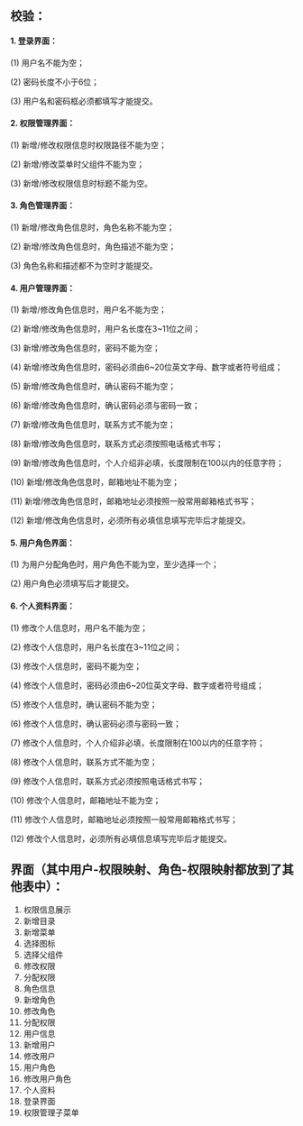 ## 校验：

####  1. 登录界面：

(1) 用户名不能为空；

(2) 密码长度不小于6位；

(3) 用户名和密码框必须都填写才能提交。

#### 2. 权限管理界面：

(1) 新增/修改权限信息时权限路径不能为空；

(2) 新增/修改菜单时父组件不能为空；

(3) 新增/修改权限信息时标题不能为空。

#### 3. 角色管理界面：

(1) 新增/修改角色信息时，角色名称不能为空；

(2) 新增/修改角色信息时，角色描述不能为空；

(3) 角色名称和描述都不为空时才能提交。

#### 4. 用户管理界面：

(1) 新增/修改角色信息时，用户名不能为空；

(2) 新增/修改角色信息时，用户名长度在3~11位之间；

(3) 新增/修改角色信息时，密码不能为空；

(4) 新增/修改角色信息时，密码必须由6~20位英文字母、数字或者符号组成；

(5) 新增/修改角色信息时，确认密码不能为空；

(6) 新增/修改角色信息时，确认密码必须与密码一致；

(7) 新增/修改角色信息时，联系方式不能为空；

(8) 新增/修改角色信息时，联系方式必须按照电话格式书写；

(9) 新增/修改角色信息时，个人介绍非必填，长度限制在100以内的任意字符；

(10) 新增/修改角色信息时，邮箱地址不能为空；

(11) 新增/修改角色信息时，邮箱地址必须按照一般常用邮箱格式书写；

(12) 新增/修改角色信息时，必须所有必填信息填写完毕后才能提交。

#### 5. 用户角色界面：

(1) 为用户分配角色时，用户角色不能为空，至少选择一个；

(2) 用户角色必须填写后才能提交。

#### 6. 个人资料界面：

(1) 修改个人信息时，用户名不能为空；

(2) 修改个人信息时，用户名长度在3~11位之间；

(3) 修改个人信息时，密码不能为空；

(4) 修改个人信息时，密码必须由6~20位英文字母、数字或者符号组成；

(5) 修改个人信息时，确认密码不能为空；

(6) 修改个人信息时，确认密码必须与密码一致；

(7) 修改个人信息时，个人介绍非必填，长度限制在100以内的任意字符；

(8) 修改个人信息时，联系方式不能为空；

(9) 修改个人信息时，联系方式必须按照电话格式书写；

(10) 修改个人信息时，邮箱地址不能为空；

(11) 修改个人信息时，邮箱地址必须按照一般常用邮箱格式书写；

(12) 修改个人信息时，必须所有必填信息填写完毕后才能提交。

 

 

## 界面（其中用户-权限映射、角色-权限映射都放到了其他表中）：

1. 权限信息展示
2. 新增目录
3. 新增菜单
4. 选择图标
5. 选择父组件
6. 修改权限
7. 分配权限
8. 角色信息
9. 新增角色 
10. 修改角色
11. 分配权限
12. 用户信息
13. 新增用户
14. 修改用户
15. 用户角色 
16. 修改用户角色
17. 个人资料
18. 登录界面
19. 权限管理子菜单